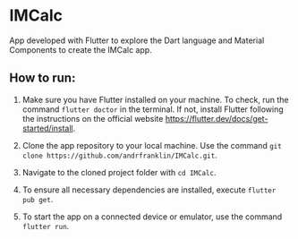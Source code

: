 # IMCalc

App developed with Flutter to explore the Dart language and Material Components to create the IMCalc app.

## How to run:

1. Make sure you have Flutter installed on your machine. To check, run the command `flutter doctor` in the terminal. If not, install Flutter following the instructions on the official website https://flutter.dev/docs/get-started/install.

2. Clone the app repository to your local machine. Use the command `git clone https://github.com/andrfranklin/IMCalc.git`.

3. Navigate to the cloned project folder with `cd IMCalc`.

4. To ensure all necessary dependencies are installed, execute `flutter pub get`.

5. To start the app on a connected device or emulator, use the command `flutter run`.